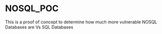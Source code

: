 # NOSQL_POC
This is a proof of concept to determine how much more vulnerable NOSQL Databases are Vs SQL Databases
